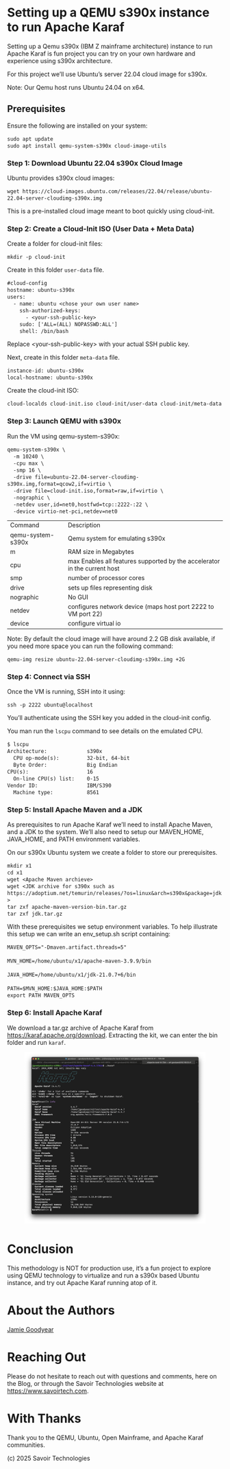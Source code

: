 # Setting up a QEMU s390x instance to run Apache Karaf

Setting up a Qemu s390x (IBM Z mainframe architecture) instance to run
Apache Karaf is fun project you can try on your own hardware and
experience using s390x architecture.

For this project we’ll use Ubuntu’s server 22.04 cloud image for s390x.

Note: Our Qemu host runs Ubuntu 24.04 on x64.

## Prerequisites

Ensure the following are installed on your system:

    sudo apt update
    sudo apt install qemu-system-s390x cloud-image-utils

### Step 1: Download Ubuntu 22.04 s390x Cloud Image

Ubuntu provides s390x cloud images:

    wget https://cloud-images.ubuntu.com/releases/22.04/release/ubuntu-22.04-server-cloudimg-s390x.img

This is a pre-installed cloud image meant to boot quickly using
cloud-init.

### Step 2: Create a Cloud-Init ISO (User Data + Meta Data)

Create a folder for cloud-init files:

    mkdir -p cloud-init

Create in this folder `user-data` file.

    #cloud-config
    hostname: ubuntu-s390x
    users:
      - name: ubuntu <chose your own user name>
        ssh-authorized-keys:
          - <your-ssh-public-key>
        sudo: ['ALL=(ALL) NOPASSWD:ALL']
        shell: /bin/bash

Replace \<your-ssh-public-key\> with your actual SSH public key.

Next, create in this folder `meta-data` file.

    instance-id: ubuntu-s390x
    local-hostname: ubuntu-s390x

Create the cloud-init ISO:

    cloud-localds cloud-init.iso cloud-init/user-data cloud-init/meta-data

### Step 3: Launch QEMU with s390x

Run the VM using qemu-system-s390x:

    qemu-system-s390x \
      -m 10240 \
      -cpu max \
      -smp 16 \
      -drive file=ubuntu-22.04-server-cloudimg-s390x.img,format=qcow2,if=virtio \
      -drive file=cloud-init.iso,format=raw,if=virtio \
      -nographic \
      -netdev user,id=net0,hostfwd=tcp::2222-:22 \
      -device virtio-net-pci,netdev=net0

|  |  |
|----|----|
| Command | Description |
| qemu-system-s390x | Qemu system for emulating s390x |
| m | RAM size in Megabytes |
| cpu | max Enables all features supported by the accelerator in the current host |
| smp | number of processor cores |
| drive | sets up files representing disk |
| nographic | No GUI |
| netdev | configures network device (maps host port 2222 to VM port 22) |
| device | configure virtual io |

Note: By default the cloud image will have around 2.2 GB disk available,
if you need more space you can run the following command:

    qemu-img resize ubuntu-22.04-server-cloudimg-s390x.img +2G

### Step 4: Connect via SSH

Once the VM is running, SSH into it using:

    ssh -p 2222 ubuntu@localhost

You’ll authenticate using the SSH key you added in the cloud-init
config.

You man run the `lscpu` command to see details on the emulated CPU.

    $ lscpu
    Architecture:             s390x
      CPU op-mode(s):         32-bit, 64-bit
      Byte Order:             Big Endian
    CPU(s):                   16
      On-line CPU(s) list:    0-15
    Vendor ID:                IBM/S390
      Machine type:           8561

### Step 5: Install Apache Maven and a JDK

As prerequisites to run Apache Karaf we’ll need to install Apache Maven,
and a JDK to the system. We’ll also need to setup our MAVEN_HOME,
JAVA_HOME, and PATH environment variables.

On our s390x Ubuntu system we create a folder to store our
prerequisites.

    mkdir x1
    cd x1
    wget <Apache Maven archieve>
    wget <JDK archive for s390x such as https://adoptium.net/temurin/releases/?os=linux&arch=s390x&package=jdk >
    tar zxf apache-maven-version-bin.tar.gz
    tar zxf jdk.tar.gz

With these prerequisites we setup environment variables. To help
illustrate this setup we can write an env_setup.sh script containing:

    MAVEN_OPTS="-Dmaven.artifact.threads=5"

    MVN_HOME=/home/ubuntu/x1/apache-maven-3.9.9/bin

    JAVA_HOME=/home/ubuntu/x1/jdk-21.0.7+6/bin

    PATH=$MVN_HOME:$JAVA_HOME:$PATH
    export PATH MAVEN_OPTS

### Step 6: Install Apache Karaf

We download a tar.gz archive of Apache Karaf from
<https://karaf.apache.org/download>. Extracting the kit, we can enter
the bin folder and run `karaf`.

<figure>
<img src="./assets/images/Karaf-s390x.png" alt="Karaf-s390x" />
</figure>

# Conclusion

This methodology is NOT for production use, it’s a fun project to
explore using QEMU technology to virtualize and run a s390x based Ubuntu
instance, and try out Apache Karaf running atop of it.

# About the Authors

[Jamie
Goodyear](https://github.com/savoirtech/blogs/blob/main/authors/JamieGoodyear.md)

# Reaching Out

Please do not hesitate to reach out with questions and comments, here on
the Blog, or through the Savoir Technologies website at
<https://www.savoirtech.com>.

# With Thanks

Thank you to the QEMU, Ubuntu, Open Mainframe, and Apache Karaf
communities.

\(c\) 2025 Savoir Technologies
